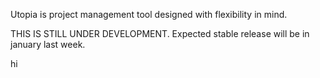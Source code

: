 Utopia is project management tool designed with flexibility in mind.

THIS IS STILL UNDER DEVELOPMENT. 
Expected stable release will be in january last week.

hi